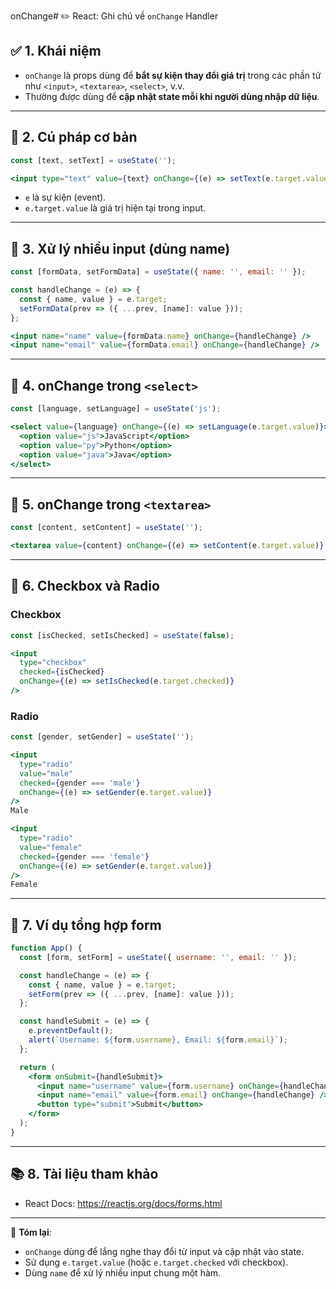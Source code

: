 onChange# ✏️ React: Ghi chú về `onChange` Handler

## ✅ 1. Khái niệm
- `onChange` là props dùng để **bắt sự kiện thay đổi giá trị** trong các phần tử như `<input>`, `<textarea>`, `<select>`, v.v.
- Thường được dùng để **cập nhật state mỗi khi người dùng nhập dữ liệu**.

---

## 🔹 2. Cú pháp cơ bản
```jsx
const [text, setText] = useState('');

<input type="text" value={text} onChange={(e) => setText(e.target.value)} />
```
- `e` là sự kiện (event).
- `e.target.value` là giá trị hiện tại trong input.

---

## 🔹 3. Xử lý nhiều input (dùng name)
```jsx
const [formData, setFormData] = useState({ name: '', email: '' });

const handleChange = (e) => {
  const { name, value } = e.target;
  setFormData(prev => ({ ...prev, [name]: value }));
};

<input name="name" value={formData.name} onChange={handleChange} />
<input name="email" value={formData.email} onChange={handleChange} />
```

---

## 🔹 4. onChange trong `<select>`
```jsx
const [language, setLanguage] = useState('js');

<select value={language} onChange={(e) => setLanguage(e.target.value)}>
  <option value="js">JavaScript</option>
  <option value="py">Python</option>
  <option value="java">Java</option>
</select>
```

---

## 🔹 5. onChange trong `<textarea>`
```jsx
const [content, setContent] = useState('');

<textarea value={content} onChange={(e) => setContent(e.target.value)} />
```

---

## 🔹 6. Checkbox và Radio

### Checkbox
```jsx
const [isChecked, setIsChecked] = useState(false);

<input
  type="checkbox"
  checked={isChecked}
  onChange={(e) => setIsChecked(e.target.checked)}
/>
```

### Radio
```jsx
const [gender, setGender] = useState('');

<input
  type="radio"
  value="male"
  checked={gender === 'male'}
  onChange={(e) => setGender(e.target.value)}
/>
Male

<input
  type="radio"
  value="female"
  checked={gender === 'female'}
  onChange={(e) => setGender(e.target.value)}
/>
Female
```

---

## 🧪 7. Ví dụ tổng hợp form
```jsx
function App() {
  const [form, setForm] = useState({ username: '', email: '' });

  const handleChange = (e) => {
    const { name, value } = e.target;
    setForm(prev => ({ ...prev, [name]: value }));
  };

  const handleSubmit = (e) => {
    e.preventDefault();
    alert(`Username: ${form.username}, Email: ${form.email}`);
  };

  return (
    <form onSubmit={handleSubmit}>
      <input name="username" value={form.username} onChange={handleChange} />
      <input name="email" value={form.email} onChange={handleChange} />
      <button type="submit">Submit</button>
    </form>
  );
}
```

---

## 📚 8. Tài liệu tham khảo
- React Docs: https://reactjs.org/docs/forms.html

---

📝 **Tóm lại**:
- `onChange` dùng để lắng nghe thay đổi từ input và cập nhật vào state.
- Sử dụng `e.target.value` (hoặc `e.target.checked` với checkbox).
- Dùng `name` để xử lý nhiều input chung một hàm.
